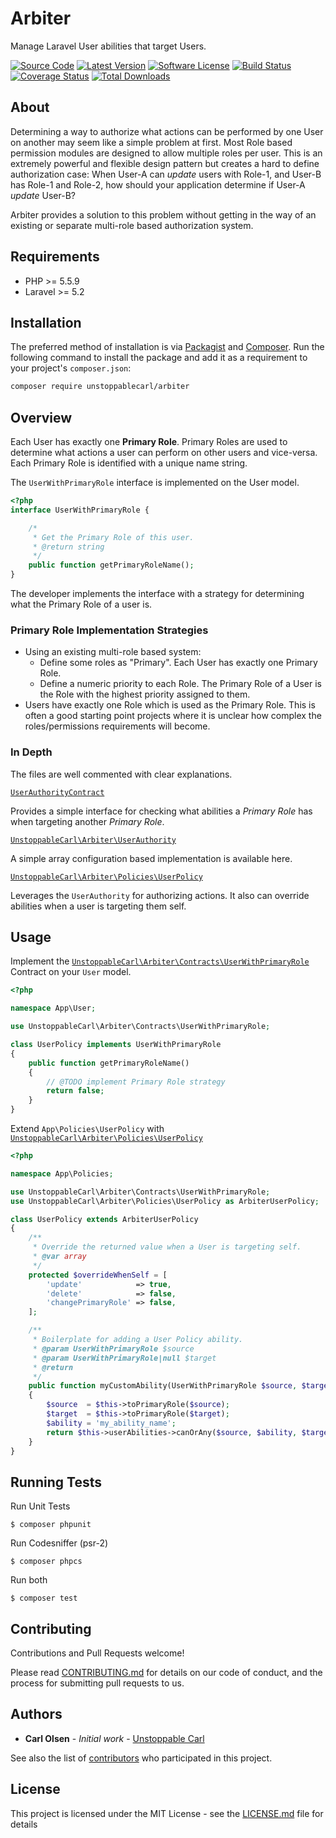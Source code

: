 # Arbiter

Manage Laravel User abilities that target Users.

[![Source Code][badge-source]][source]
[![Latest Version][badge-release]][release]
[![Software License][badge-license]][license]
[![Build Status][badge-build]][build]
[![Coverage Status][badge-coverage]][coverage]
[![Total Downloads][badge-downloads]][downloads]

## About

Determining a way to authorize what actions can be performed by one User on another may seem like a simple problem at first.
Most Role based permission modules are designed to allow multiple roles per user. 
This is an extremely powerful and flexible design pattern but creates a hard to define authorization case: 
When User-A can *update* users with Role-1, and User-B has Role-1 and Role-2, how should your application determine if User-A *update* User-B?

Arbiter provides a solution to this problem without getting in the way of an existing or separate multi-role based authorization system.

## Requirements

 - PHP >= 5.5.9
 - Laravel >= 5.2

## Installation

The preferred method of installation is via [Packagist][] and [Composer][]. 
Run the following command to install the package and add it as a requirement to your project's `composer.json`:

```bash
composer require unstoppablecarl/arbiter
```

## Overview

Each User has exactly one **Primary Role**. Primary Roles are used to determine what actions a user can perform on other users and vice-versa. Each Primary Role is identified with a unique name string.

The `UserWithPrimaryRole` interface is implemented on the User model.

```php
<?php
interface UserWithPrimaryRole {

    /*
     * Get the Primary Role of this user.
     * @return string 
     */
    public function getPrimaryRoleName();
}
```

The developer implements the interface with a strategy for determining what the Primary Role of a user is. 

### Primary Role Implementation Strategies

 - Using an existing multi-role based system:
   - Define some roles as "Primary". Each User has exactly one Primary Role.
   - Define a numeric priority to each Role. The Primary Role of a User is the Role with the highest priority assigned to them.
 - Users have exactly one Role which is used as the Primary Role. This is often a good starting point projects where it is unclear how complex the roles/permissions requirements will become. 

### In Depth

The files are well commented with clear explanations.

[`UserAuthorityContract`](src/Contracts/UserAuthorityContract.php)

Provides a simple interface for checking what abilities a *Primary Role* has when targeting another *Primary Role*.

[`UnstoppableCarl\Arbiter\UserAuthority`](src/UserAuthority.php)

A simple array configuration based implementation is available here.

[`UnstoppableCarl\Arbiter\Policies\UserPolicy`](src/Policies/UserPolicy.php)

Leverages the `UserAuthority` for authorizing actions. It also can override abilities when a user is targeting them self.

## Usage

Implement the [`UnstoppableCarl\Arbiter\Contracts\UserWithPrimaryRole`](src/Contracts/UserWithPrimaryRole.php) Contract on your `User` model.

```php
<?php

namespace App\User;

use UnstoppableCarl\Arbiter\Contracts\UserWithPrimaryRole;

class UserPolicy implements UserWithPrimaryRole
{
    public function getPrimaryRoleName()
    {
        // @TODO implement Primary Role strategy
        return false;
    }
} 
```

Extend `App\Policies\UserPolicy` with [`UnstoppableCarl\Arbiter\Policies\UserPolicy`](src/Policies/UserPolicy.php)
```php
<?php

namespace App\Policies;

use UnstoppableCarl\Arbiter\Contracts\UserWithPrimaryRole;
use UnstoppableCarl\Arbiter\Policies\UserPolicy as ArbiterUserPolicy;

class UserPolicy extends ArbiterUserPolicy
{
    /**
     * Override the returned value when a User is targeting self. 
     * @var array
     */
    protected $overrideWhenSelf = [
        'update'            => true,
        'delete'            => false,
        'changePrimaryRole' => false,
    ];

    /**
     * Boilerplate for adding a User Policy ability.
     * @param UserWithPrimaryRole $source
     * @param UserWithPrimaryRole|null $target
     * @return
     */
    public function myCustomAbility(UserWithPrimaryRole $source, $target = null)
    {
        $source  = $this->toPrimaryRole($source);
        $target  = $this->toPrimaryRole($target);
        $ability = 'my_ability_name';
        return $this->userAbilities->canOrAny($source, $ability, $target);
    }
}
```


## Running Tests

Run Unit Tests

```
$ composer phpunit
```

Run Codesniffer (psr-2)
```
$ composer phpcs
```

Run both

```
$ composer test
```

## Contributing

Contributions and Pull Requests welcome!

Please read [CONTRIBUTING.md](CONTRIBUTING.md) for details on our code of conduct, and the process for submitting pull requests to us.
 
## Authors

* **Carl Olsen** - *Initial work* - [Unstoppable Carl](https://github.com/unstoppablecarl)

See also the list of [contributors][] who participated in this project.

## License

This project is licensed under the MIT License - see the [LICENSE.md](LICENSE.md) file for details

[composer]: http://getcomposer.org/
[contributors]: https://github.com/unstoppablecarl/arbiter/contributors
[packagist]: https://packagist.org/packages/unstoppablecarl/arbiter

[badge-source]: https://img.shields.io/badge/source-unstoppablecarl/arbiter-blue.svg
[badge-release]: https://img.shields.io/packagist/v/unstoppablecarl/arbiter.svg?style=flat-square
[badge-license]: https://img.shields.io/badge/license-MIT-brightgreen.svg?style=flat-square
[badge-build]: https://img.shields.io/travis/unstoppablecarl/arbiter/master.svg?style=flat-square
[badge-coverage]: https://img.shields.io/coveralls/unstoppablecarl/arbiter/master.svg?style=flat-square
[badge-downloads]: https://img.shields.io/packagist/dt/unstoppablecarl/arbiter.svg?style=flat-square

[source]: https://github.com/unstoppablecarl/arbiter
[release]: https://packagist.org/packages/unstoppablecarl/arbiter
[license]: https://github.com/unstoppablecarl/arbiter/blob/master/LICENSE
[build]: https://travis-ci.org/unstoppablecarl/arbiter
[coverage]: https://coveralls.io/r/unstoppablecarl/arbiter?branch=master
[downloads]: https://packagist.org/packages/unstoppablecarl/arbiter